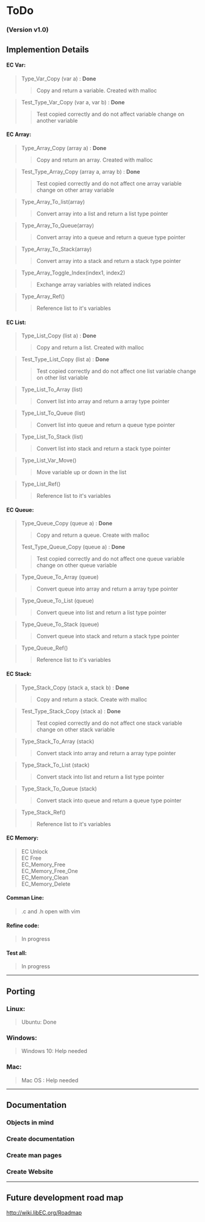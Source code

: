 # ToDo  
### (Version v1.0)  

## Implemention Details

#### EC Var:
> Type_Var_Copy (var a) : **Done**  
> > Copy and return a variable. Created with malloc  

> Test_Type_Var_Copy (var a, var b) : **Done**  
> > Test copied correctly and do not affect variable change on another variable  

#### EC Array:  

> Type_Array_Copy (array a)  : **Done**  
> > Copy and return an array. Created with malloc  

> Test_Type_Array_Copy (array a, array b)  : **Done**  
> > Test copied correctly and do not affect one array variable change on other array variable  

> Type_Array_To_list(array)  
> >  Convert array into a list and return a list type pointer  

> Type_Array_To_Queue(array)  
> > Convert array into a queue and return a queue type pointer  

> Type_Array_To_Stack(array)  
> > Convert array into a stack and return a stack type pointer  

> Type_Array_Toggle_Index(index1, index2)  
> > Exchange array variables with related indices  

> Type_Array_Ref()  
> > Reference list to it's variables  

#### EC List:  

> Type_List_Copy (list a)  : **Done**  
> > Copy and return a list. Created with malloc  

> Test_Type_List_Copy (list a)  : **Done**  
> > Test copied correctly and do not affect one list variable change on other list variable  

> Type_List_To_Array (list)  
> > Convert list into array and return a array type pointer  

> Type_List_To_Queue (list)  
> > Convert list into queue and return a queue type pointer  

> Type_List_To_Stack (list)  
> > Convert list into stack and return a stack type pointer  

> Type_List_Var_Move()  
> > Move variable up or down in the list  

> Type_List_Ref()  
> > Reference list to it's variables  


#### EC Queue:  

> Type_Queue_Copy (queue a)  : **Done**  
> > Copy and return a queue. Create with malloc  
> 
> Test_Type_Queue_Copy (queue a)  : **Done**  
> > Test copied correctly and do not affect one queue variable change on other queue variable  

> Type_Queue_To_Array (queue)  
> > Convert queue into array and return a array type pointer  

> Type_Queue_To_List (queue)  
> > Convert queue into list and return a list type pointer  

> Type_Queue_To_Stack (queue)  
> > Convert queue into stack and return a stack type pointer  

> Type_Queue_Ref()  
> > Reference list to it's variables  

#### EC Stack:  

> Type_Stack_Copy (stack a, stack b)  : **Done**  
> > Copy and return a stack. Create with malloc  

> Test_Type_Stack_Copy (stack a)  : **Done**  
> > Test copied correctly and do not affect one stack variable change on other stack variable  

> Type_Stack_To_Array (stack)  
> > Convert stack into array and return a array type pointer  

> Type_Stack_To_List (stack)  
> > Convert stack into list and return a list type pointer  

> Type_Stack_To_Queue (stack)  
> > Convert stack into queue and return a queue type pointer  

> Type_Stack_Ref()  
> > Reference list to it's variables  

#### EC Memory:  
> EC Unlock  
> EC Free  
> EC_Memory_Free  
> EC_Memory_Free_One  
> EC_Memory_Clean  
> EC_Memory_Delete  

#### Comman Line:  
> .c and .h open with vim  

#### Refine code:  
> In progress  

#### Test all:  
> In progress  
  

---
## Porting

### Linux:
> Ubuntu: Done  
### Windows:  
> Windows 10: Help needed  
### Mac:  
> Mac OS : Help needed  
  
  
---
## Documentation  

### Objects in mind  
### Create documentation  
### Create man pages  
### Create Website  
  
---
## Future development road map  
<http://wiki.libEC.org/Roadmap>  
